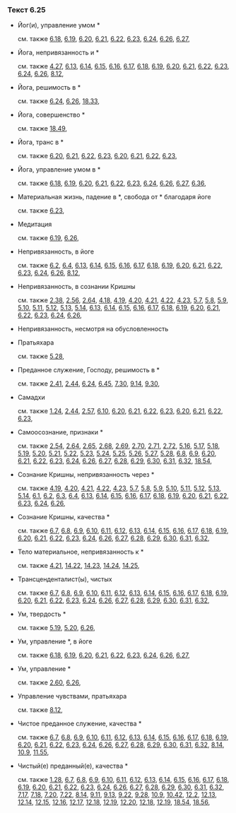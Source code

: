 ### Текст 6.25
	
- Йог(и), управление умом *

	см. также  [6.18](../06/0618.md),  [6.19](../06/0619.md),  [6.20](../06/0620.md),  [6.21](../06/0621.md),  [6.22](../06/0622.md),  [6.23](../06/0623.md),  [6.24](../06/0624.md),  [6.26](../06/0626.md),  [6.27](../06/0627.md), 
	
- Йога, непривязанность и *

	см. также  [4.27](../04/0427.md),  [6.13](../06/0613.md),  [6.14](../06/0614.md),  [6.15](../06/0615.md),  [6.16](../06/0616.md),  [6.17](../06/0617.md),  [6.18](../06/0618.md),  [6.19](../06/0619.md),  [6.20](../06/0620.md),  [6.21](../06/0621.md),  [6.22](../06/0622.md),  [6.23](../06/0623.md),  [6.24](../06/0624.md),  [6.26](../06/0626.md),  [8.12](../08/0812.md), 
	
- Йога, решимость в *

	см. также  [6.24](../06/0624.md),  [6.26](../06/0626.md),  [18.33](../18/1833.md), 
	
- Йога, совершенство *

	см. также  [18.49](../18/1849.md), 
	
- Йога, транс в *

	см. также  [6.20](../06/0620.md),  [6.21](../06/0621.md),  [6.22](../06/0622.md),  [6.23](../06/0623.md),  [6.20](../06/0620.md),  [6.21](../06/0621.md),  [6.22](../06/0622.md),  [6.23](../06/0623.md), 
	
- Йога, управление умом в *

	см. также  [6.18](../06/0618.md),  [6.19](../06/0619.md),  [6.20](../06/0620.md),  [6.21](../06/0621.md),  [6.22](../06/0622.md),  [6.23](../06/0623.md),  [6.24](../06/0624.md),  [6.26](../06/0626.md),  [6.27](../06/0627.md),  [6.36](../06/0636.md), 
	
- Материальная жизнь, падение в *, свобода от * благодаря йоге

	см. также  [6.23](../06/0623.md), 
	
- Медитация

	см. также  [6.19](../06/0619.md),  [6.26](../06/0626.md), 
	
- Непривязанность, в йоге

	см. также  [6.2](../06/0602.md),  [6.4](../06/0604.md),  [6.13](../06/0613.md),  [6.14](../06/0614.md),  [6.15](../06/0615.md),  [6.16](../06/0616.md),  [6.17](../06/0617.md),  [6.18](../06/0618.md),  [6.19](../06/0619.md),  [6.20](../06/0620.md),  [6.21](../06/0621.md),  [6.22](../06/0622.md),  [6.23](../06/0623.md),  [6.24](../06/0624.md),  [6.26](../06/0626.md),  [8.12](../08/0812.md), 
	
- Непривязанность, в сознании Кришны

	см. также  [2.38](../02/0238.md),  [2.56](../02/0256.md),  [2.64](../02/0264.md),  [4.18](../04/0418.md),  [4.19](../04/0419.md),  [4.20](../04/0420.md),  [4.21](../04/0421.md),  [4.22](../04/0422.md),  [4.23](../04/0423.md),  [5.7](../05/0507.md),  [5.8](../05/0508.md),  [5.9](../05/0509.md),  [5.10](../05/0510.md),  [5.11](../05/0511.md),  [5.12](../05/0512.md),  [5.13](../05/0513.md),  [5.14](../05/0514.md),  [6.13](../06/0613.md),  [6.14](../06/0614.md),  [6.15](../06/0615.md),  [6.16](../06/0616.md),  [6.17](../06/0617.md),  [6.18](../06/0618.md),  [6.19](../06/0619.md),  [6.20](../06/0620.md),  [6.21](../06/0621.md),  [6.22](../06/0622.md),  [6.23](../06/0623.md),  [6.24](../06/0624.md),  [6.26](../06/0626.md), 
	
- Непривязанность, несмотря на обусловленность

	
- Пратьяхара

	см. также  [5.28](../05/0528.md), 
	
- Преданное служение, Господу, решимость в *

	см. также  [2.41](../02/0241.md),  [2.44](../02/0244.md),  [6.24](../06/0624.md),  [6.45](../06/0645.md),  [7.30](../07/0730.md),  [9.14](../09/0914.md),  [9.30](../09/0930.md), 
	
- Самадхи

	см. также  [1.24](../01/0124.md),  [2.44](../02/0244.md),  [2.57](../02/0257.md),  [6.10](../06/0610.md),  [6.20](../06/0620.md),  [6.21](../06/0621.md),  [6.22](../06/0622.md),  [6.23](../06/0623.md),  [6.20](../06/0620.md),  [6.21](../06/0621.md),  [6.22](../06/0622.md),  [6.23](../06/0623.md), 
	
- Самоосознание, признаки *

	см. также  [2.54](../02/0254.md),  [2.64](../02/0264.md),  [2.65](../02/0265.md),  [2.68](../02/0268.md),  [2.69](../02/0269.md),  [2.70](../02/0270.md),  [2.71](../02/0271.md),  [2.72](../02/0272.md),  [5.16](../05/0516.md),  [5.17](../05/0517.md),  [5.18](../05/0518.md),  [5.19](../05/0519.md),  [5.20](../05/0520.md),  [5.21](../05/0521.md),  [5.22](../05/0522.md),  [5.23](../05/0523.md),  [5.24](../05/0524.md),  [5.25](../05/0525.md),  [5.26](../05/0526.md),  [5.27](../05/0527.md),  [5.28](../05/0528.md),  [6.8](../06/0608.md),  [6.9](../06/0609.md),  [6.20](../06/0620.md),  [6.21](../06/0621.md),  [6.22](../06/0622.md),  [6.23](../06/0623.md),  [6.24](../06/0624.md),  [6.26](../06/0626.md),  [6.27](../06/0627.md),  [6.28](../06/0628.md),  [6.29](../06/0629.md),  [6.30](../06/0630.md),  [6.31](../06/0631.md),  [6.32](../06/0632.md),  [18.54](../18/1854.md), 
	
- Сознание Кришны, непривязанность через *

	см. также  [4.19](../04/0419.md),  [4.20](../04/0420.md),  [4.21](../04/0421.md),  [4.22](../04/0422.md),  [4.23](../04/0423.md),  [5.7](../05/0507.md),  [5.8](../05/0508.md),  [5.9](../05/0509.md),  [5.10](../05/0510.md),  [5.11](../05/0511.md),  [5.12](../05/0512.md),  [5.13](../05/0513.md),  [5.14](../05/0514.md),  [6.1](../06/0601.md),  [6.2](../06/0602.md),  [6.3](../06/0603.md),  [6.4](../06/0604.md),  [6.13](../06/0613.md),  [6.14](../06/0614.md),  [6.15](../06/0615.md),  [6.16](../06/0616.md),  [6.17](../06/0617.md),  [6.18](../06/0618.md),  [6.19](../06/0619.md),  [6.20](../06/0620.md),  [6.21](../06/0621.md),  [6.22](../06/0622.md),  [6.23](../06/0623.md),  [6.24](../06/0624.md),  [6.26](../06/0626.md), 
	
- Сознание Кришны, качества *

	см. также  [6.7](../06/0607.md),  [6.8](../06/0608.md),  [6.9](../06/0609.md),  [6.10](../06/0610.md),  [6.11](../06/0611.md),  [6.12](../06/0612.md),  [6.13](../06/0613.md),  [6.14](../06/0614.md),  [6.15](../06/0615.md),  [6.16](../06/0616.md),  [6.17](../06/0617.md),  [6.18](../06/0618.md),  [6.19](../06/0619.md),  [6.20](../06/0620.md),  [6.21](../06/0621.md),  [6.22](../06/0622.md),  [6.23](../06/0623.md),  [6.24](../06/0624.md),  [6.26](../06/0626.md),  [6.27](../06/0627.md),  [6.28](../06/0628.md),  [6.29](../06/0629.md),  [6.30](../06/0630.md),  [6.31](../06/0631.md),  [6.32](../06/0632.md), 
	
- Тело материальное, непривязанность к *

	см. также  [4.21](../04/0421.md),  [14.22](../14/1422.md),  [14.23](../14/1423.md),  [14.24](../14/1424.md),  [14.25](../14/1425.md), 
	
- Трансценденталист(ы), чистых

	см. также  [6.7](../06/0607.md),  [6.8](../06/0608.md),  [6.9](../06/0609.md),  [6.10](../06/0610.md),  [6.11](../06/0611.md),  [6.12](../06/0612.md),  [6.13](../06/0613.md),  [6.14](../06/0614.md),  [6.15](../06/0615.md),  [6.16](../06/0616.md),  [6.17](../06/0617.md),  [6.18](../06/0618.md),  [6.19](../06/0619.md),  [6.20](../06/0620.md),  [6.21](../06/0621.md),  [6.22](../06/0622.md),  [6.23](../06/0623.md),  [6.24](../06/0624.md),  [6.26](../06/0626.md),  [6.27](../06/0627.md),  [6.28](../06/0628.md),  [6.29](../06/0629.md),  [6.30](../06/0630.md),  [6.31](../06/0631.md),  [6.32](../06/0632.md), 
	
- Ум, твердость *

	см. также  [5.19](../05/0519.md),  [5.20](../05/0520.md),  [6.26](../06/0626.md), 
	
- Ум, управление *, в йоге

	см. также  [6.18](../06/0618.md),  [6.19](../06/0619.md),  [6.20](../06/0620.md),  [6.21](../06/0621.md),  [6.22](../06/0622.md),  [6.23](../06/0623.md),  [6.24](../06/0624.md),  [6.26](../06/0626.md),  [6.27](../06/0627.md), 
	
- Ум, управление *

	см. также  [2.60](../02/0260.md),  [6.26](../06/0626.md), 
	
- Управление чувствами, пратьяхара

	см. также  [8.12](../08/0812.md), 
	
- Чистое преданное служение, качества *

	см. также  [6.7](../06/0607.md),  [6.8](../06/0608.md),  [6.9](../06/0609.md),  [6.10](../06/0610.md),  [6.11](../06/0611.md),  [6.12](../06/0612.md),  [6.13](../06/0613.md),  [6.14](../06/0614.md),  [6.15](../06/0615.md),  [6.16](../06/0616.md),  [6.17](../06/0617.md),  [6.18](../06/0618.md),  [6.19](../06/0619.md),  [6.20](../06/0620.md),  [6.21](../06/0621.md),  [6.22](../06/0622.md),  [6.23](../06/0623.md),  [6.24](../06/0624.md),  [6.26](../06/0626.md),  [6.27](../06/0627.md),  [6.28](../06/0628.md),  [6.29](../06/0629.md),  [6.30](../06/0630.md),  [6.31](../06/0631.md),  [6.32](../06/0632.md),  [8.14](../08/0814.md),  [10.9](../10/1009.md),  [11.55](../11/1155.md), 
	
- Чистый(е) преданный(е), качества *

	см. также  [1.28](../01/0128.md),  [6.7](../06/0607.md),  [6.8](../06/0608.md),  [6.9](../06/0609.md),  [6.10](../06/0610.md),  [6.11](../06/0611.md),  [6.12](../06/0612.md),  [6.13](../06/0613.md),  [6.14](../06/0614.md),  [6.15](../06/0615.md),  [6.16](../06/0616.md),  [6.17](../06/0617.md),  [6.18](../06/0618.md),  [6.19](../06/0619.md),  [6.20](../06/0620.md),  [6.21](../06/0621.md),  [6.22](../06/0622.md),  [6.23](../06/0623.md),  [6.24](../06/0624.md),  [6.26](../06/0626.md),  [6.27](../06/0627.md),  [6.28](../06/0628.md),  [6.29](../06/0629.md),  [6.30](../06/0630.md),  [6.31](../06/0631.md),  [6.32](../06/0632.md),  [7.17](../07/0717.md),  [7.18](../07/0718.md),  [7.20](../07/0720.md),  [7.22](../07/0722.md),  [8.14](../08/0814.md),  [9.11](../09/0911.md),  [9.13](../09/0913.md),  [9.22](../09/0922.md),  [9.28](../09/0928.md),  [10.9](../10/1009.md),  [10.42](../10/1042.md),  [12.2](../12/1202.md),  [12.13](../12/1213.md),  [12.14](../12/1214.md),  [12.15](../12/1215.md),  [12.16](../12/1216.md),  [12.17](../12/1217.md),  [12.18](../12/1218.md),  [12.19](../12/1219.md),  [12.20](../12/1220.md),  [12.18](../12/1218.md),  [12.19](../12/1219.md),  [18.54](../18/1854.md),  [18.56](../18/1856.md), 
